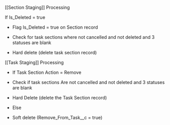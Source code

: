    

[[Section Staging]] Processing

If Is\_Deleted = true

-   Flag Is\_Deleted = true on Section record
-   Check for task sections where not cancelled and not deleted and 3 statuses are blank

-   Hard delete (delete task section record)



[[Task Staging]] Processing

-   If Task Section Action = Remove

-   Check if task sections Are not cancelled and not deleted and 3 statuses are blank

-   Hard Delete (delete the Task Section record)

-   Else

-   Soft delete (Remove\_From\_Task\_\_c = true)